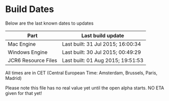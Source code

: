 # Build Dates

Below are the last known dates to updates

Part | Last build update
-----|-----
Mac Engine | Last built: 31 Jul 2015; 16:00:34
Windows Engine | Last built: 30 Jul 2015; 00:49:29
JCR6 Resource Files | Last built: 01 Aug 2015; 19:51:53
All times are in CET (Central European Time: Amsterdam, Brussels, Paris, Madrid)


Please note this file has no real value yet until the open alpha starts. NO ETA given for that yet!
